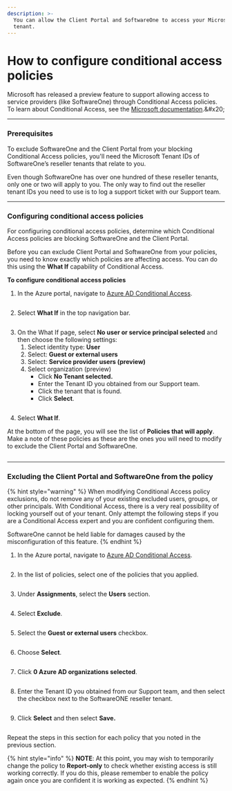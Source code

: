 ```yaml
---
description: >-
  You can allow the Client Portal and SoftwareOne to access your Microsoft
  tenant.
---
```


# How to configure conditional access policies

Microsoft has released a preview feature to support allowing access to service providers (like SoftwareOne) through Conditional Access policies. To learn about Conditional Access, see the [Microsoft documentation](https://learn.microsoft.com/en-us/azure/active-directory/external-identities/authentication-conditional-access#conditional-access-for-external-users.).&#x20;

***

### Prerequisites <a href="#prerequisites" id="prerequisites"></a>

To exclude SoftwareOne and the Client Portal from your blocking Conditional Access policies, you'll need the Microsoft Tenant IDs of SoftwareOne’s reseller tenants that relate to you.&#x20;

Even though SoftwareOne has over one hundred of these reseller tenants, only one or two will apply to you. The only way to find out the reseller tenant IDs you need to use is to log a support ticket with our Support team.

***

### Configuring conditional access policies <a href="#configure-conditional-access" id="configure-conditional-access"></a>

For configuring conditional access policies, determine which Conditional Access policies are blocking SoftwareOne and the Client Portal.&#x20;

Before you can exclude Client Portal and SoftwareOne from your policies, you need to know exactly which policies are affecting access. You can do this using the **What If** capability of Conditional Access.

**To configure conditional access policies**

1. In the Azure portal, navigate to [Azure AD Conditional Access](https://portal.azure.com/#view/Microsoft\_AAD\_ConditionalAccess/ConditionalAccessBlade/\~/Policies).&#x20;

<figure><img src="../../.gitbook/assets/Azure AD Conditional Access.png" alt=""><figcaption></figcaption></figure>

2. Select **What If** in the top navigation bar.&#x20;

<figure><img src="../../.gitbook/assets/what-if.png" alt=""><figcaption></figcaption></figure>

3. On the What If page, select **No user or service principal selected** and then choose the following settings:
   1. Select identity type: **User**
   2. Select: **Guest or external users**
   3. Select: **Service provider users (preview)**
   4. Select organization (preview)
      * Click **No Tenant selected.**
      * Enter the Tenant ID you obtained from our Support team.
      * Click the tenant that is found.
      * Click **Select**.

<figure><img src="../../.gitbook/assets/what-if-1.png" alt=""><figcaption></figcaption></figure>

4. Select **What If**.

At the bottom of the page, you will see the list of **Policies that will apply**. Make a note of these policies as these are the ones you will need to modify to exclude the Client Portal and SoftwareOne.

<figure><img src="../../.gitbook/assets/Policies that will apply.png" alt=""><figcaption></figcaption></figure>

***

### Excluding the Client Portal and SoftwareOne from the policy <a href="#exclude-pyracloud-and-softwareone-from-a-policy" id="exclude-pyracloud-and-softwareone-from-a-policy"></a>

{% hint style="warning" %}
When modifying Conditional Access policy exclusions, do not remove any of your existing excluded users, groups, or other principals. With Conditional Access, there is a very real possibility of locking yourself out of your tenant. Only attempt the following steps if you are a Conditional Access expert and you are confident configuring them.

SoftwareOne cannot be held liable for damages caused by the misconfiguration of this feature.
{% endhint %}

1. In the Azure portal, navigate to [Azure AD Conditional Access](https://portal.azure.com/#view/Microsoft\_AAD\_ConditionalAccess/ConditionalAccessBlade/\~/Policies).

<figure><img src="../../.gitbook/assets/image (91) (1).png" alt=""><figcaption></figcaption></figure>

2. In the list of policies, select one of the policies that you applied.

<figure><img src="../../.gitbook/assets/image (1) (1) (1) (1) (1).png" alt=""><figcaption></figcaption></figure>

3. Under **Assignments**, select the **Users** section.&#x20;

<figure><img src="../../.gitbook/assets/image (2) (1) (1) (1) (1).png" alt=""><figcaption></figcaption></figure>

4. Select **Exclude**.

<figure><img src="../../.gitbook/assets/image (3) (1) (1) (1) (1).png" alt=""><figcaption></figcaption></figure>

5. Select the **Guest or external users** checkbox.&#x20;

<figure><img src="../../.gitbook/assets/image (4) (1) (1) (1).png" alt=""><figcaption></figcaption></figure>

6. Choose **Select**.&#x20;

<figure><img src="../../.gitbook/assets/image (5) (1) (1) (1).png" alt=""><figcaption></figcaption></figure>

7. Click **0 Azure AD organizations selected**.&#x20;

<figure><img src="../../.gitbook/assets/image (6) (1) (1) (1).png" alt=""><figcaption></figcaption></figure>

8. Enter the Tenant ID you obtained from our Support team, and then select the checkbox next to the SoftwareONE reseller tenant.&#x20;

<figure><img src="../../.gitbook/assets/image (7) (1) (1) (1).png" alt=""><figcaption></figcaption></figure>

9. Click **Select** and then select **Save.**&#x20;

<figure><img src="../../.gitbook/assets/image (85) (1) (1).png" alt=""><figcaption></figcaption></figure>

Repeat the steps in this section for each policy that you noted in the previous section.

{% hint style="info" %}
**NOTE**: At this point, you may wish to temporarily change the policy to **Report-only** to check whether existing access is still working correctly. If you do this, please remember to enable the policy again once you are confident it is working as expected.
{% endhint %}
